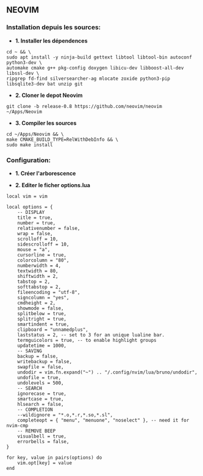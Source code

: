 ## NEOVIM

### Installation depuis les sources:

* **1. Installer les dépendences**  

```
cd ~ && \
sudo apt install -y ninja-build gettext libtool libtool-bin autoconf python3-dev \
automake cmake g++ pkg-config doxygen libicu-dev libboost-all-dev libssl-dev \
ripgrep fd-find silversearcher-ag mlocate zoxide python3-pip libsqlite3-dev bat unzip git
```
* **2. Cloner le depot Neovim**  
```
git clone -b release-0.8 https://github.com/neovim/neovim ~/Apps/Neovim
```

* **3. Compiler les sources**  
```
cd ~/Apps/Neovim && \
make CMAKE_BUILD_TYPE=RelWithDebInfo && \
sudo make install
```

### Configuration:  

* **1. Créer l'arborescence** 


* **2. Editer le ficher options.lua** 
```
local vim = vim

local options = {
	-- DISPLAY
	title = true,
	number = true,
	relativenumber = false,
	wrap = false,
	scrolloff = 10,
	sidescrolloff = 10,
	mouse = "a",
	cursorline = true,
	colorcolumn = "80",
	numberwidth = 4,
	textwidth = 80,
	shiftwidth = 2,
	tabstop = 2,
	softtabstop = 2,
	fileencoding = "utf-8",
	signcolumn = "yes",
	cmdheight = 2,
	showmode = false,
	splitbelow = true,
	splitright = true,
	smartindent = true,
	clipboard = "unnamedplus",
	laststatus = 2, -- set to 3 for an unique lualine bar.
	termguicolors = true, -- to enable highlight groups
	updatetime = 1000,
	-- SAVING
	backup = false,
	writebackup = false,
	swapfile = false,
	undodir = vim.fn.expand("~") .. "/.config/nvim/lua/bruno/undodir",
	undofile = true,
	undolevels = 500,
	-- SEARCH
	ignorecase = true,
	smartcase = true,
	hlsearch = false,
	-- COMPLETION
	--wildignore = "*.o,*.r,*.so,*.sl",
	completeopt = { "menu", "menuone", "noselect" }, -- need it for nvim-cmp
	-- REMOVE BEEP
	visualbell = true,
	errorbells = false,
}

for key, value in pairs(options) do
	vim.opt[key] = value
end
```
